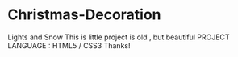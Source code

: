 # Christmas-Decoration
Lights and Snow
This is little project is old , but beautiful
PROJECT LANGUAGE : HTML5 / CSS3
Thanks!
